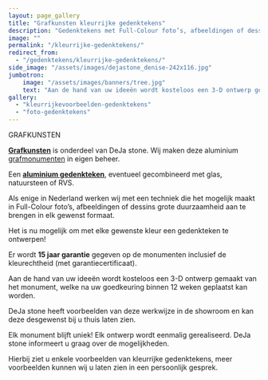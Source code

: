 ```yaml
---
layout: page_gallery
title: "Grafkunsten kleurrijke gedenktekens"
description: "Gedenktekens met Full-Colour foto’s, afbeeldingen of dessins grote duurzaamheid, in elk gewenst formaat"
image: ""
permalink: "/kleurrijke-gedenktekens/"
redirect_from:
  - "/gedenktekens/kleurrijke-gedenktekens/"
side_image: "/assets/images/dejastone_denise-242x116.jpg"
jumbotron:
    image: "/assets/images/banners/tree.jpg"
    text: "Aan de hand van uw ideeën wordt kosteloos een 3-D ontwerp gemaakt van het monument"
gallery: 
  - "kleurrijkevoorbeelden-gedenktekens"
  - "foto-gedenktekens"
---
```


GRAFKUNSTEN

**[Grafkunsten](http://grafkunsten.nl/)** is onderdeel van DeJa stone. Wij maken deze aluminium [grafmonumenten](http://grafkunsten.nl/) in eigen beheer.

Een **[aluminium gedenkteken](http://grafkunsten.nl/)**, eventueel gecombineerd met glas, natuursteen of RVS.

Als enige in Nederland werken wij met een techniek die het mogelijk maakt in Full-Colour foto’s, afbeeldingen of dessins grote duurzaamheid aan te brengen in elk gewenst formaat.

Het is nu mogelijk om met elke gewenste kleur een gedenkteken te ontwerpen!

Er wordt **15 jaar garantie** gegeven op de monumenten inclusief de kleurechtheid (met garantiecertificaat).

Aan de hand van uw ideeën wordt kosteloos een 3-D ontwerp gemaakt van het monument, welke na uw goedkeuring binnen 12 weken geplaatst kan worden.

DeJa stone heeft voorbeelden van deze werkwijze in de showroom en kan deze desgewenst bij u thuis laten zien.

Elk monument blijft uniek! Elk ontwerp wordt eenmalig gerealiseerd. DeJa stone informeert u graag over de mogelijkheden.

Hierbij ziet u enkele voorbeelden van kleurrijke gedenktekens, meer voorbeelden kunnen wij u laten zien in een persoonlijk gesprek.

